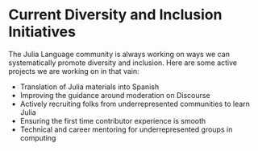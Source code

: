 # Current Diversity and Inclusion Initiatives

The Julia Language community is always working on ways we can systematically promote diversity and inclusion. Here are some active projects we are working on in that vain:

- Translation of Julia materials into Spanish
- Improving the guidance around moderation on Discourse
- Actively recruiting folks from underrepresented communities to learn Julia
- Ensuring the first time contributor experience is smooth
- Technical and career mentoring for underrepresented groups in computing
